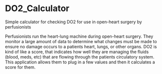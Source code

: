 # DO2_Calculator
Simple calculator for checking DO2 for use in open-heart surgery by perfusionists

Perfusionists run the heart-lung machine during open-heart surgery. They monitor a 
large amount of data to determine what changes must be made to ensure no damage occurs
to a patients heart, lungs, or other organs. DO2 is kind of like a score, that indicates
how well they are managing the fluids (blood, meds, etc) that are flowing through the
patients circulatory system. This application allows them to plug in a few values and
then it calculates a score for them. 

